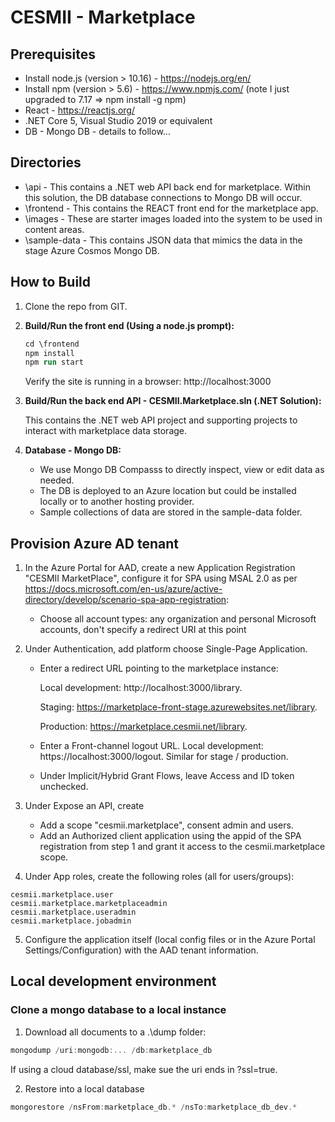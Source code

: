 # CESMII - Marketplace

## Prerequisites

- Install node.js (version > 10.16) - https://nodejs.org/en/
- Install npm (version > 5.6) - https://www.npmjs.com/ (note I just upgraded to 7.17 =>  npm install -g npm)
- React - https://reactjs.org/
- .NET Core 5, Visual Studio 2019 or equivalent
- DB - Mongo DB - details to follow...

## Directories

- \api - This contains a .NET web API back end for marketplace. Within this solution, the DB database connections to Mongo DB will occur. 
- \frontend - This contains the REACT front end for the marketplace app.
- \images - These are starter images loaded into the system to be used in content areas.
- \sample-data - This contains JSON data that mimics the data in the stage Azure Cosmos Mongo DB.

## How to Build

1. Clone the repo from GIT.

2. **Build/Run the front end (Using a node.js prompt):**

    ```ps
    cd \frontend
    npm install
    npm run start
    ```

    Verify the site is running in a browser: http://localhost:3000

3. **Build/Run the back end API - CESMII.Marketplace.sln (.NET Solution):**

    This contains the .NET web API project and supporting projects to interact with marketplace data storage.

4. **Database - Mongo DB:**
    - We use Mongo DB Compasss to directly inspect, view or edit data as needed.
    - The DB is deployed to an Azure location but could be installed locally or to another hosting provider. 
    - Sample collections of data are stored in the sample-data folder.

## Provision Azure AD tenant

1. In the Azure Portal for AAD, create a new Application Registration "CESMII MarketPlace", configure it for SPA using MSAL 2.0 as per https://docs.microsoft.com/en-us/azure/active-directory/develop/scenario-spa-app-registration:
   - Choose all account types: any organization and personal Microsoft accounts, don't specify a redirect URI at this point
2. Under Authentication, add platform choose Single-Page Application.

   - Enter a redirect URL pointing to the marketplace instance:

     Local development: http://localhost:3000/library.

     Staging: https://marketplace-front-stage.azurewebsites.net/library.

     Production: https://marketplace.cesmii.net/library.

   - Enter a Front-channel logout URL. Local development: https://localhost:3000/logout. Similar for stage / production.
   - Under Implicit/Hybrid Grant Flows, leave Access and ID token unchecked.

3. Under Expose an API, create

    - Add a scope "cesmii.marketplace", consent admin and users.
    - Add an Authorized client application using the appid of the SPA registration from step 1 and grant it access to the cesmii.marketplace scope.

4. Under App roles, create the following roles (all for users/groups):

```
cesmii.marketplace.user
cesmii.marketplace.marketplaceadmin
cesmii.marketplace.useradmin
cesmii.marketplace.jobadmin
```

5. Configure the application itself (local config files or in the Azure Portal Settings/Configuration) with the AAD tenant information.

## Local development environment

### Clone a mongo database to a local instance

1. Download all documents to a .\dump folder:

```ps1
mongodump /uri:mongodb:... /db:marketplace_db
```

If using a cloud database/ssl, make sue the uri ends in ?ssl=true.

2. Restore into a local database

```ps1
mongorestore /nsFrom:marketplace_db.* /nsTo:marketplace_db_dev.*
```